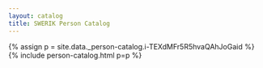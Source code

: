 ```yaml
---
layout: catalog
title: SWERIK Person Catalog
---
```

{% assign p = site.data._person-catalog.i-TEXdMFr5R5hvaQAhJoGaid %}
{% include person-catalog.html p=p %}

